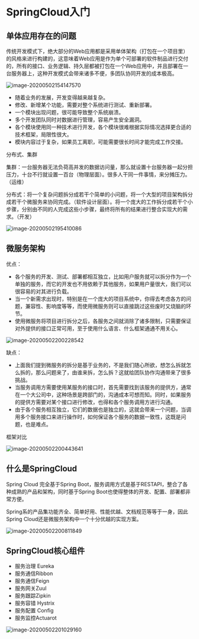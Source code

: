 # SpringCloud入门

##  单体应用存在的问题

传统开发模式下，绝大部分的Web应用都是采用单体架构（打包在一个项目里）的风格来进行构建的，这意味着Web应用是作为单个可部署的软件制品进行交付的，所有的接口、业务逻辑、持久层都被打包在一个Web应用中，并且部署在一台服务器上，这种开发模式会带来诸多不便，多团队协同开发的成本极高。

![image-20200502154147570](https://gitee.com/zero049/MyNoteImages/raw/master/image-20200502154147570.png)

- 随着业务的发展，开发变得越来越复杂。
- 修改、新增某个功能，需要对整个系统进行测试、重新部署。
- 一个模块出现问题，很可能导致整个系统崩溃。
- 多个开发团队同时对数据进行管理，容易产生安全漏洞。
- 各个模块使用同一种技术进行开发，各个模块很难根据实际情况选择更合适的技术框架，局限性很大。
- 模块内容过于复杂，如果员工离职，可能需要很长时间才能完成工作交接。

分布式、集群

集群：一台服务器无法负荷高并发的数据访问量，那么就设置十台服务器一起分担压力，十台不行就设置一百台（物理层面）。很多人干同一件事情，来分摊压力。（运维）

分布式：将一个复杂问题拆分成若干个简单的小问题，将一个大型的项目架构拆分成若干个微服务来协同完成。（软件设计层面）。将一个庞大的工作拆分成若干个小步骤，分别由不同的人完成这些小步骤，最终将所有的结果进行整合实现大的需求。（开发）

![image-20200502195410086](https://gitee.com/zero049/MyNoteImages/raw/master/image-20200502195410086.png)

##  微服务架构

优点：

- 各个服务的开发、测试、部署都相互独立，比如用户服务就可以拆分作为一个单独的服务，而它的开发也不用依赖于其他服务，如果用户量很大，我们可以很容易的对其进行负载。
- 当一个新需求出现时，特别是在一个庞大的项目系统中，你得去考虑各方的问题，兼容性、影响度等等，而使用微服务则可以直接跳过这些废时又烧脑的环节。
- 使用微服务将项目进行拆分之后，各服务之间就消除了诸多限制，只需要保证对外提供的接口正常可用，至于使用什么语言、什么框架通通不用关心。

![image-20200502200228542](https://gitee.com/zero049/MyNoteImages/raw/master/image-20200502200228542.png)

缺点：

- 上面我们提到微服务的拆分是基于业务的，不是我们随心所欲，想怎么拆就怎么拆的，那么问题来了，由谁来拆，怎么拆？这就给团队协作沟通带来了很多挑战。
- 当服务调用方需要使用某服务的接口时，首先需要找到该服务的提供方，通常在一个大公司中，这种场景是跨部门的，沟通成本可想而知。同时，如果服务的提供方需要对某个接口进行修改，也得和各个服务调用方进行沟通。
- 由于各个服务相互独立，它们的数据也是独立的，这就会带来一个问题，当调用多个服务接口来进行操作时，如何保证各个服务的数据一致性，这既是问题，也是难点。

框架对比

![image-20200502200443641](https://gitee.com/zero049/MyNoteImages/raw/master/image-20200502200443641.png)



## 什么是SpringCloud

Spring Cloud 完全基于Spring Boot，服务调用方式是基于RESTAPI，整合了各种成熟的产品和架构，同时基于Spring Boot也使得整体的开发、配置、部署都非常方便。

Spring系的产品集功能齐全、简单好用、性能优越、文档规范等等于一身，因此Spring Cloud还是微服务架构中一个十分优越的实现方案。

![image-20200502200811849](https://gitee.com/zero049/MyNoteImages/raw/master/image-20200502200811849.png)



## SpringCloud核心组件

- 服务治理 Eureka
- 服务通信Ribbon
- 服务通信Feign
- 服务网关Zuul
- 服务跟踪Zipkin
- 服务容错 Hystrix
- 服务配置 Config
- 服务监控Actuarot



![image-20200502201029160](https://gitee.com/zero049/MyNoteImages/raw/master/image-20200502201029160.png)



